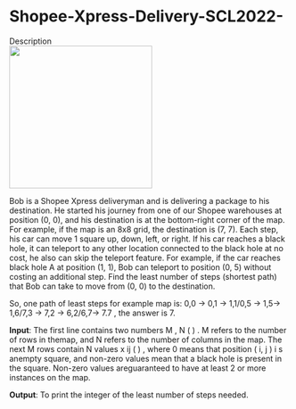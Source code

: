 # Shopee-Xpress-Delivery-SCL2022-

Description  
<img align="center" width="256" height="256" src="https://user-images.githubusercontent.com/69421979/159207874-b985a10b-3d3b-4af7-8425-ca57fd90fe39.png">


Bob is a Shopee Xpress deliveryman and is delivering a package to his destination. He started his
journey from one of our Shopee warehouses at position (0, 0), and his destination is at the bottom-right
corner of the map. For example, if the map is an 8x8 grid, the destination is (7, 7).
Each step, his car can move 1 square up, down, left, or right. If his car reaches a black hole, it can
teleport to any other location connected to the black hole at no cost, he also can skip the teleport
feature. For example, if the car reaches black hole A at position (1, 1), Bob can teleport to position (0, 5)
without costing an additional step.
Find the least number of steps (shortest path) that Bob can take to move from (0, 0) to the destination.

So, one path of least steps for example map is:
0,0 -> 0,1 -> 1,1/0,5 -> 1,5-> 1,6/7,3 -> 7,2 -> 6,2/6,7-> 7.7 ,
the answer is
7.


**Input**:
The first line contains two numbers
M
,
N
(
)
.
M
refers to the number of rows in themap, and
N
refers to the number of columns in the map.
The next
M
rows contain
N
values
x
ij
(
)
, where 0 means that position
( i, j ) i
s anempty square, and non-zero values mean that a black hole is present in the square. Non-zero values areguaranteed to have at least
2
or more instances on the map. 

**Output**:
To print the integer of the least number of steps needed.
